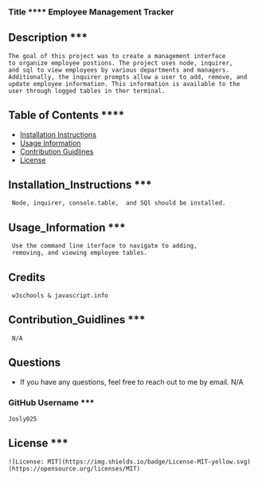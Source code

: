 ### Title **** Employee Management Tracker 
## Description ***
    The goal of this project was to create a management interface 
    to organize employee postions. The project uses node, inquirer, 
    and sql to view employees by various departments and managers.
    Additionally, the inquirer prompts allow a user to add, remove, and
    update employee information. This information is available to the
    user through logged tables in ther terminal.  
## Table of Contents ****
* [Installation Instructions](##Installation_Instructions)
* [Usage Information](##Usage_Information)
* [Contribution Guidlines](##Contribution_Guidlines)
* [License](##License) 
## Installation_Instructions ***
     Node, inquirer, console.table,  and SQl should be installed. 
## Usage_Information ***
     Use the command line iterface to navigate to adding,
     removing, and viewing employee tables. 
## Credits 
     w3schools & javascript.info
## Contribution_Guidlines ***
     N/A
## Questions 
* If you have any questions, feel free to reach out to me by email.
    N/A
### GitHub Username ***
    Josly025 
## License ***
    ![License: MIT](https://img.shields.io/badge/License-MIT-yellow.svg)
    (https://opensource.org/licenses/MIT)
